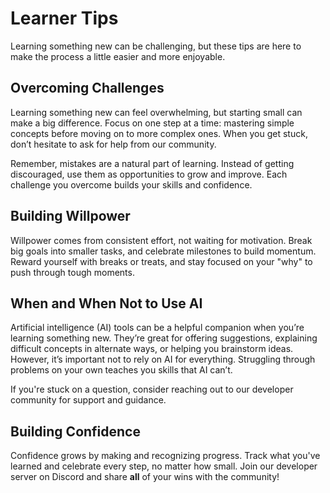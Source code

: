 # Learner Tips
Learning something new can be challenging, but these tips are here to make the process a little easier and more enjoyable.

## Overcoming Challenges
Learning something new can feel overwhelming, but starting small can make a big difference. Focus on one step at a time: mastering simple concepts before moving on to more complex ones. When you get stuck, don’t hesitate to ask for help from our community.

Remember, mistakes are a natural part of learning. Instead of getting discouraged, use them as opportunities to grow and improve. Each challenge you overcome builds your skills and confidence.

## Building Willpower
Willpower comes from consistent effort, not waiting for motivation. Break big goals into smaller tasks, and celebrate milestones to build momentum. Reward yourself with breaks or treats, and stay focused on your "why" to push through tough moments.

## When and When Not to Use AI
Artificial intelligence (AI) tools can be a helpful companion when you’re learning something new. They’re great for offering suggestions, explaining difficult concepts in alternate ways, or helping you brainstorm ideas. However, it’s important not to rely on AI for everything. Struggling through problems on your own teaches you skills that AI can’t.

If you're stuck on a question, consider reaching out to our developer community for support and guidance.

## Building Confidence
Confidence grows by making and recognizing progress. Track what you've learned and celebrate every step, no matter how small. Join our developer server on Discord and share __all__ of your wins with the community!
